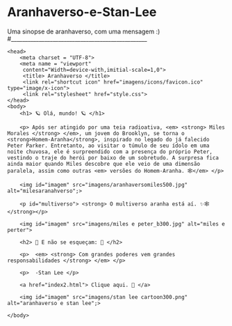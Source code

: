 # Aranhaverso-e-Stan-Lee
Uma sinopse de aranhaverso, com uma mensagem :)
#_________________________________________________
<!DOCTYPE html>
<html lang="pt-br">

    <head>
        <meta charset = "UTF-8">
        <meta name = "viewport"
         content="Width=device-with,imitial-scale=1,0">
         <title> Aranhaverso </title>
         <link rel="shortcut icon" href="imagens/icons/favicon.ico" type="image/x-icon">
         <link rel="stylesheet" href="style.css">
    </head>
    <body>
        <h1> 🪐 Olá, mundo! 🪐 </h1>
       
        <p> Após ser atingido por uma teia radioativa, <em> <strong> Miles Morales </strong> </em>, um jovem do Brooklyn, se torna o <strong>Homem-Aranha</strong>, inspirado no legado do já falecido Peter Parker. Entretanto, ao visitar o túmulo de seu ídolo em uma noite chuvosa, ele é surpreendido com a presença do próprio Peter, vestindo o traje do herói por baixo de um sobretudo. A surpresa fica ainda maior quando Miles descobre que ele veio de uma dimensão paralela, assim como outras <em> versões do Homem-Aranha. 🕸</em> </p>

        <img id="imagem" src="imagens/aranhaversomiles500.jpg" alt="milesaranahverso";>

        <p id="multiverso"> <strong> O multiverso aranha está aí. ✨🕸 </strong></p>

        <img id="imagem" src="imagens/miles e peter_b300.jpg" alt="miles e perter">

        <h2> 🙂 E não se esqueçam: 🙂 </h2> 

        <p>  <em> <strong> Com grandes poderes vem grandes responsabilidades </strong> </em> </p>
       
        <p>  -Stan Lee </p>
        
        <a href="index2.html"> Clique aqui. 🙂 </a>

        <img id="imagem" src="imagens/stan lee cartoon300.png" alt="aranhaverso e stan lee";>
        
    </body>

</html>
